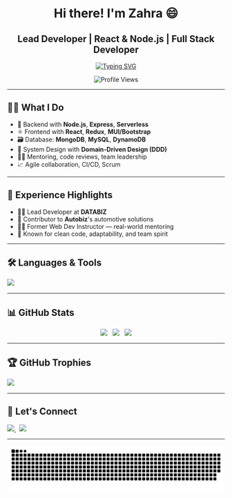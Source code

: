 <h1 align="center">Hi there! I'm Zahra 😄</h1>
<h2 align="center">Lead Developer | React & Node.js | Full Stack Developer</h2>

<p align="center">
  <a href="https://www.google.com/search?q=zahra+boukthir+developer">
    <img src="https://readme-typing-svg.herokuapp.com/?lines=Clean%20Code%20is%20My%20Craft%20💎;Lead%20Dev%20at%20Databiz%20🚀;Always%20Learning%20and%20Mentoring%20🌱&font=Bold&center=true&color=00BFFF&pause=2000" alt="Typing SVG" />
  </a>
</p>

<p align="center">
  <img src="https://komarev.com/ghpvc/?username=zahraboukthir&style=flat&color=blueviolet" height="25" alt="Profile Views" />
</p>

---

## 👩‍💻 What I Do

- 🔧 Backend with <strong>Node.js</strong>, <strong>Express</strong>, <strong>Serverless</strong>
- ⚛️ Frontend with <strong>React</strong>, <strong>Redux</strong>, <strong>MUI/Bootstrap</strong>
- 🗃️ Database: <strong>MongoDB</strong>, <strong>MySQL</strong>, <strong>DynamoDB</strong>
- 📐 System Design with <strong>Domain-Driven Design (DDD)</strong>
- 👩‍🏫 Mentoring, code reviews, team leadership
- 📈 Agile collaboration, CI/CD, Scrum

---

## 💼 Experience Highlights

- 👩‍💼 Lead Developer at <strong>DATABIZ</strong>
- 🚗 Contributor to <strong>Autobiz</strong>'s automotive solutions
- 👩‍🏫 Former Web Dev Instructor — real-world mentoring
- 💬 Known for clean code, adaptability, and team spirit

---

## 🛠️ Languages & Tools

<p align="left">
  <img src="https://go-skill-icons.vercel.app/api/icons?i=js,ts,react,nodejs,express,mongodb,mysql,dynamodb,bootstrap,mui,git,python,figma,vite,vercel" />
</p>

---

## 📊 GitHub Stats

<p align="center">
  <img src="https://github-readme-stats.vercel.app/api/top-langs?username=zahraboukthir&layout=compact&langs_count=8&theme=tokyonight" height="120" />
  &nbsp;
  <img src="https://github-readme-stats.vercel.app/api?username=zahraboukthir&theme=tokyonight&show_icons=true&hide=issues" height="120" />
  &nbsp;
  <img src="https://streak-stats.demolab.com/?user=zahraboukthir&theme=tokyonight" height="120" />
</p>

---

## 🏆 GitHub Trophies

<p align="left">
  <img src="https://github-profile-trophy.vercel.app/?username=zahraboukthir&theme=onestar&row=1&column=7" />
</p>

---

## 🤝 Let's Connect

<p align="left">
  <a href="https://www.linkedin.com/in/zahra-boukthir-748591185">
    <img src="https://raw.githubusercontent.com/rahuldkjain/github-profile-readme-generator/master/src/images/icons/Social/linked-in-alt.svg" height="45" />
  </a>
  &nbsp;
  <a href="mailto:zahraboukthir@gmail.com">
    <img src="https://img.icons8.com/color/48/000000/gmail-new.png" height="45" />
  </a>
</p>

---

<p align="center">
  <img src="https://raw.githubusercontent.com/platane/platane/output/github-contribution-grid-snake-dark.svg" alt="GitHub Contribution Snake" />
</p>
